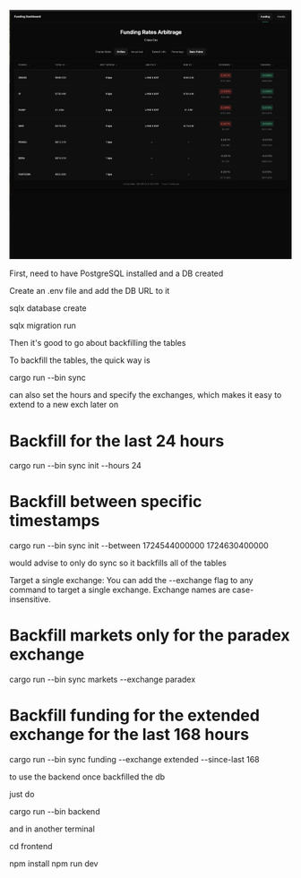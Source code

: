 ![Funding Dashboard UI](image.png)

First, need to have PostgreSQL installed and a DB created 

Create an .env  file and add the DB URL to it 

sqlx database create 

sqlx migration run

Then it's good to go about backfilling the tables

To backfill the tables, the quick way is 

cargo run --bin sync

can also set the hours and specify the exchanges, which makes it easy to extend to a new exch later on 

# Backfill for the last 24 hours
cargo run --bin sync init --hours 24

# Backfill between specific timestamps
cargo run --bin sync init --between 1724544000000 1724630400000


would advise to only do sync so it backfills all of the tables


Target a single exchange: You can add the --exchange flag to any command to target a single exchange. Exchange names are case-insensitive.

# Backfill markets only for the paradex exchange
cargo run --bin sync markets --exchange paradex

# Backfill funding for the extended exchange for the last 168 hours
cargo run --bin sync funding --exchange extended --since-last 168


to use the backend once backfilled the db 

just do 

cargo run --bin backend


and in another terminal 

cd frontend

npm install
npm run dev

